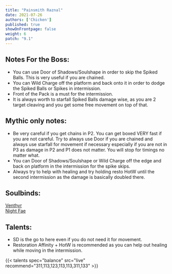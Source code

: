 ```yaml
---
title: "Painsmith Raznal"
date: 2021-07-26
authors: ['Chicken']
published: true
showOnFrontpage: false
weight: 6
patch: "9.1"
---
```



## Notes For the Boss:
- You can use Door of Shadows/Soulshape in order to skip the Spiked Balls. This is very useful if you are chained.
- You can Wild Charge off the platform and back onto it in order to dodge the Spiked Balls or Spikes in intermission.
- Front of the Pack is a must for the intermission.
- It is always worth to starfall Spiked Balls damage wise, as you are 2 target cleaving and you get some free movement on top of that.

## Mythic only notes:
- Be very careful if you get chains in P2. You can get boxed VERY fast if you are not careful. Try to always use Door if you are chained and always use starfall for movement if necessary especially if you are not in P3 as damage in P2 and P1 does not matter. You will stop for timings no matter what.
- You can Door of Shadows/Soulshape or Wild Charge off the edge and back on platform in the intermission for the spike skips.
- Always try to help with healing and try holding resto HotW until the second intermission as the damage is basically doubled there.


## Soulbinds:
[Venthyr](https://ptr.wowhead.com/soulbind-calc/venthyr/theotar-the-mad-duke/druid/AwC-b74CBTUgCBU1yggSBTWHCCUy4ggjBTJJCBV2AAg1Mj8I)
<br>[Night Fae](https://ptr.wowhead.com/soulbind-calc/night-fae/niya/druid/AwCW5b4CBTXKCCU1IAgTBTXGCBUy5AglMuIIIhUySQgldgAI)

## Talents:
- SD is the go to here even if you do not need it for movement.
- Restoration Affinity + HotW is recommended as you can help out healing while moving in the intermission.



{{< talents spec="balance" src="live" recommend="311,113,123,113,113,311,133" >}}

